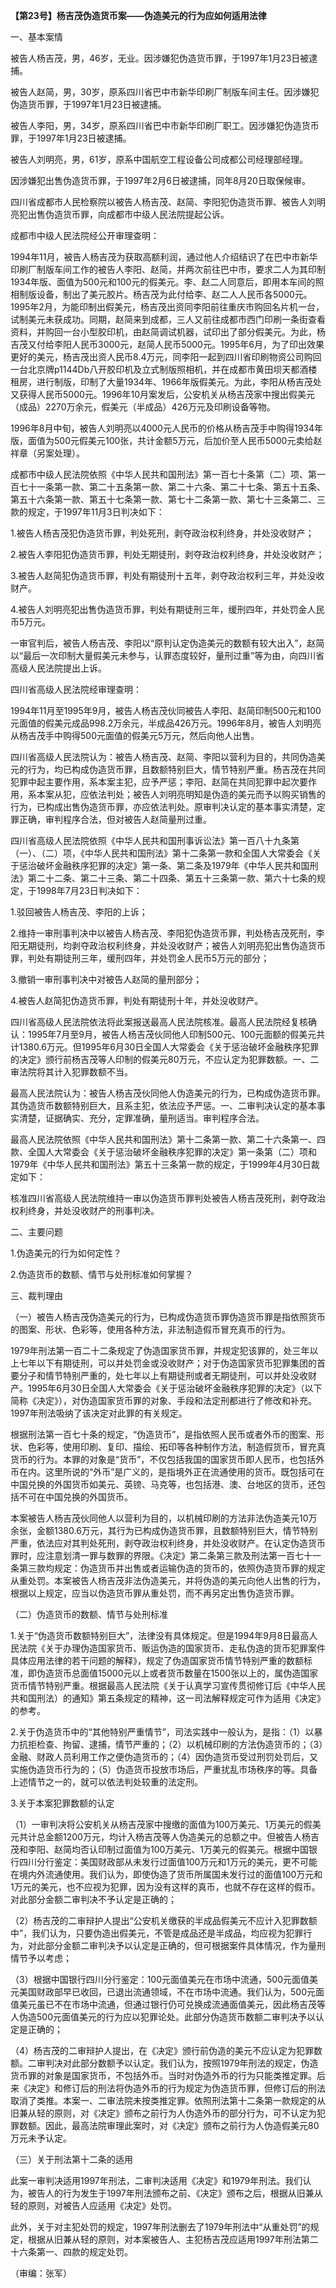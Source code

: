 **【第23号】杨吉茂伪造货币案——伪造美元的行为应如何适用法律**

一、基本案情

被告人杨吉茂，男，46岁，无业。因涉嫌犯伪造货币罪，于1997年1月23日被逮捕。

被告人赵简，男，30岁，原系四川省巴中市新华印刷厂制版车间主任。因涉嫌犯伪造货币罪，于1997年1月23日被逮捕。

被告人李阳，男，34岁，原系四川省巴中市新华印刷厂职工。因涉嫌犯伪造货币罪，于1997年1月23日被逮捕。

被告人刘明亮，男，61岁，原系中国航空工程设备公司成都公司经理部经理。

因涉嫌犯出售伪造货币罪，于1997年2月6日被逮捕，同年8月20日取保候审。

四川省成都市人民检察院以被告人杨吉茂、赵简、李阳犯伪造货币罪、被告人刘明亮犯出售伪造货币罪，向成都市中级人民法院提起公诉。

成都市中级人民法院经公开审理查明：

1994年11月，被告人杨吉茂为获取高额利润，通过他人介绍结识了在巴中市新华印刷厂制版车间工作的被告人李阳、赵简，并两次前往巴中市，要求二人为其印制1934年版、面值为500元和100元的假美元。李、赵二人同意后，即用本车间的照相制版设备，制出了美元胶片。杨吉茂为此付给李、赵二人人民币各5000元。1995年2月，为能印制出假美元，杨吉茂出资同李阳前往重庆市购回名片机一台，试制美元未获成功。同期，赵简来到成都，三人又前往成都市西门印刷一条街查看资料，并购回一台小型胶印机，由赵简调试机器，试印出了部分假美元。为此，杨吉茂又付给李阳人民币3000元，赵简人民币5000元。1995年6月，为了印出效果更好的美元，杨吉茂出资人民币8.4万元，同李阳一起到四川省印刷物资公司购回一台北京牌p1144Db八开胶印机及立式制版照相机，并在成都市黄田坝天都酒楼租房，进行制版，印制了大量1934年、1966年版假美元。为此，李阳从杨吉茂处又获得人民币5000元。1996年10月案发后，公安机关从杨吉茂家中搜出假美元（成品）2270万余元，假美元（半成品）426万元及印刷设备等物。

1996年8月中旬，被告人刘明亮以4000元人民币的价格从杨吉茂手中购得1934年版，面值为500元假美元100张，共计金额5万元，后加价至人民币5000元卖给赵祥章（另案处理）。

成都市中级人民法院依照《中华人民共和国刑法》第一百七十条第（二）项、第一百七十一条第一款、第二十五条第一款、第二十六条、第二十七条、第五十五条、第五十六条第一款、第五十七条第一款、第七十二条第一款、第七十三条第二、三款的规定，于1997年11月3日判决如下：

1.被告人杨吉茂犯伪造货币罪，判处死刑，剥夺政治权利终身，并处没收财产；

2.被告人李阳犯伪造货币罪，判处无期徒刑，剥夺政治权利终身，并处没收财产；

3.被告人赵简犯伪造货币罪，判处有期徒刑十五年，剥夺政治权利三年，并处没收财产。

4.被告人刘明亮犯出售伪造货币罪，判处有期徒刑三年，缓刑四年，并处罚金人民币5万元。

一审官判后，被告人杨吉茂、李阳以“原判认定伪造美元的数额有较大出入”，赵简以“最后一次印制大量假美元未参与，认罪态度较好，量刑过重”等为由，向四川省高级人民法院提出上诉。

四川省高级人民法院经审理查明：

1994年11月至1995年9月，被告人杨吉茂伙同被告人李阳、赵简印制500元和100元面值的假美元成品998.2万余元，半成品426万元。1996年8月，被告人刘明亮从杨吉茂手中购得500元面值的假美元5万元，然后向他人出售。

四川省高级人民法院认为：被告人杨吉茂、赵简、李阳以营利为目的，共同伪造美元的行为，均已构成伪造货币罪，且数额特别巨大，情节特别严重。杨吉茂在共同犯罪中起主要作用，系本案主犯，应予严惩；李阳、赵简在共同犯罪中起次要作用，系本案从犯，应依法判处；被告人刘明亮明知是伪造的美元而予以购买销售的行为，已构成出售伪造货币罪，亦应依法判处。原审判决认定的基本事实清楚，定罪正确，审判程序合法，但对被告人赵简量刑过重。

四川省高级人民法院依照《中华人民共和国刑事诉讼法》第一百八十九条第（一）、（二）项，《中华人民共和国刑法》第十二条第一款和全国人大常委会《关于惩治破坏金融秩序犯罪的决定》第一条、第二条及1979年《中华人民共和国刑法》第二十二条、第二十三条、第二十四条、第五十三条第一款、第六十七条的规定，于1998年7月23日判决如下：

1.驳回被告人杨吉茂、李阳的上诉；

2.维持一审刑事判决中以被告人杨吉茂、李阳犯伪造货币罪，判处杨吉茂死刑，李阳无期徒刑，均剥夺政治权利终身，并处没收财产；被告人刘明亮犯出售伪造货币罪，判处有期徒刑三年，缓刑四年，并处罚金人民币5万元的部分；

3.撤销一审刑事判决中对被告人赵简的量刑部分；

4.被告人赵简犯伪造货币罪，判处有期徒刑十年，并处没收财产。

四川省高级人民法院依法将此案报送最高人民法院核准。最高人民法院经复核确认：1995年7月至9月，被告人杨吉茂伙同他人印制500元、100元面额的假美元共计1380.6万元。但1995年6月30日全国人大常委会《关于惩治破坏金融秩序犯罪的决定》颁行前杨吉茂等人印制的假美元80万元，不应认定为犯罪数额。一、二审法院将其计入犯罪数额不当。

最高人民法院认为：被告人杨吉茂伙同他人伪造美元的行为，已构成伪造货币罪。其伪造货币数额特别巨大，且系主犯，依法应予严惩。一、二审判决认定的基本事实清楚，证据确实、充分，定罪准确，量刑适当。审判程序合法。

最高人民法院依照《中华人民共和国刑法》第十二条第一款、第二十六条第一、四款、全国人大常委会《关于惩治破坏金融秩序犯罪的决定》第一条第（二）项和1979年《中华人民共和国刑法》第五十三条第一款的规定，于1999年4月30日裁定如下：

核准四川省高级人民法院维持一审以伪造货币罪判处被告人杨吉茂死刑，剥夺政治权利终身，并处没收财产的刑事判决。

二、主要问题

1.伪造美元的行为如何定性？

2.伪造货币的数额、情节与处刑标准如何掌握？

三、裁判理由

（一）被告人杨吉茂伪造美元的行为，已构成伪造货币罪伪造货币罪是指依照货币的图案、形状、色彩等，使用各种方法，非法制造假币冒充真币的行为。

1979年刑法第一百二十二条规定了伪造国家货币罪，并规定犯该罪的，处三年以上七年以下有期徒刑，可以并处罚金或没收财产；对于伪造国家货币犯罪集团的首要分子和情节特别严重的，处七年以上有期徒刑或者无期徒刑，可以并处没收财产。1995年6月30日全国人大常委会《关于惩治破坏金融秩序犯罪的决定》（以下简称《决定》），对伪造国家货币罪的对象、手段和法定刑都进行了修改和补充。1997年刑法吸纳了该决定对此罪的有关规定。

根据刑法第一百七十条的规定，“伪造货币”，是指依照人民币或者外币的图案、形状、色彩等，使用印刷、复印、描绘、拓印等各种制作方法，制造假货币，冒充真货币的行为。本罪的对象是“货币”，不仅包括我国的国家货币即人民币，也包括外币在内。这里所说的“外币”是广义的，是指境外正在流通使用的货币。既包括可在中国兑换的外国货币如美元、英镑、马克等，也包括港、澳、台地区的货币，还包括不可在中国兑换的外国货币。

本案被告人杨吉茂伙同他人以营利为目的，以机械印刷的方法非法伪造美元10万余张，金额1380.6万元，其行为已构成伪造货币罪，且数额特别巨大，情节特别严重，依法应对其判处死刑，剥夺政治权利终身，并处没收财产。在认定伪造货币罪时，应注意划清一罪与数罪的界限。《决定》第二条第三款及刑法第一百七十一条第三款均规定：伪造货币并出售或者运输伪造的货币的，依照伪造货币罪的规定从重处罚。本案被告人杨吉茂非法伪造美元，并将伪造的美元向他人出售的行为，根据以上规定，应当以伪造货币罪从重处罚，而不再另定出售伪造货币罪。

（二）伪造货币的数额、情节与处刑标准

1.关于“伪造货币数额特别巨大”，法律没有具体规定。但是1994年9月8日最高人民法院《关于办理伪造国家货币、贩运伪造的国家货币、走私伪造的货币犯罪案件具体应用法律的若干问题的解释》，规定了伪造国家货币情节特别严重的数额标准，即伪造货币总面值15000元以上或者货币数量在1500张以上的，属伪造国家货币情节特别严重。根据最高人民法院《关于认真学习宣传贯彻修订后《中华人民共和国刑法）的通知》第五条规定的精神，这一司法解释规定可作为适用《决定》的参考。

2.关于伪造货币中的“其他特别严重情节”，司法实践中一般认为，是指：（1）以暴力抗拒检查、拘留、逮捕，情节严重的；（2）以机械印刷的方法伪造货币的；（3）金融、财政人员利用工作之便伪造货币的；（4）因伪造货币受过刑罚处罚后，又实施伪造货币行为的；（5）伪造货币投放市场后，严重扰乱市场秩序的等。具备上述情节之一的，就可以依法判处较重的法定刑。

3.关于本案犯罪数额的认定

（1）一审判决将公安机关从杨吉茂家中搜缴的面值为100万美元、1万美元的假美元共计总金额1200万元，均计入杨吉茂等人伪造美元的总额之中。但被告人杨吉茂和李阳、赵简均否认印制过面值为100万美元、1万美元的假美元。根据中国银行四川分行鉴定：美国财政部从未发行过面值100万元和1万元的美元，更不可能在境内外流通使用。我们认为，即使伪造了货币所属国未发行过的面值100万元和1万元的美元，也不应视为犯罪，因为没有这样的真币，也就不存在这样的假币。对此部分金额二审判决不予认定是正确的；

（2）杨吉茂的二审辩护人提出“公安机关缴获的半成品假美元不应计入犯罪数额中”，我们认为，只要伪造出假美元，不管是成品还是半成品，均应视为犯罪行为，对此部分金额二审判决予以认定是正确的，但可根据案件具体情况，作为量刑情节予以考虑；

（3）根据中国银行四川分行鉴定：100元面值美元在市场中流通，500元面值美元美国财政部早已收回，已退出流通领域，不在市场中流通。我们认为，500元面值美元虽已不在市场中流通，但通过银行仍可兑换成流通面值美元，因此杨吉茂等人伪造500元面值美元的行为应以犯罪论处。此部分伪造货币数额二审判决予以认定是正确的；

（4）杨吉茂的二审辩护人提出，在《决定》颁行前伪造的美元不应认定为犯罪数额。二审判决对此部分数额予以认定。我们认为，按照1979年刑法的规定，伪造货币罪的对象是国家货币，不包括外币。当时对伪造外币的行为只能类推定罪。后来《决定》和修订后的刑法将伪造外币的行为规定为伪造货币罪，但修订后的刑法取消了类推。本案一、二审法院未按类推定罪。依照刑法第十二条第一款规定的从旧兼从轻的原则，对《决定》颁布之前行为人伪造外币的部分行为，可不认定为犯罪数额。因此，最高法院审理此案时，对《决定》颁布之前行为人伪造假美元80万元未予认定。

（三）关于刑法第十二条的适用

此案一审判决适用1997年刑法，二审判决适用《决定》和1979年刑法。我们认为，被告人的行为发生于1997年刑法颁布之前、《决定》颁布之后，根据从旧兼从轻的原则，对被告人应适用《决定》处罚。

此外，关于对主犯处罚的规定，1997年刑法删去了1979年刑法中“从重处罚”的规定，根据从旧兼从轻的原则，对本案被告人、主犯杨吉茂应适用1997年刑法第二十六条第一、四款的规定处罚。

（审编：张军）